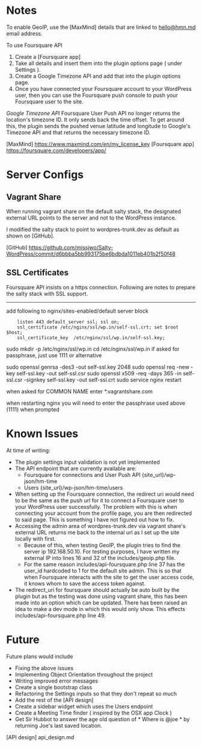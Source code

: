 Notes
====

To enable GeoIP, use the [MaxMind] details that are linked to hello@hmn.md email address.

To use Foursquare API
1. Create a [Foursquare app]
2. Take all details and insert them into the plugin options page ( under Settings ).
3. Create a Google Timezone API and add that into the plugin options page.
4. Once you have connected your Foursquare account to your WordPress user, then you can use the Foursquare push console to  push your Foursquare user to the site.

*Google Timezone API*
 Foursquare User Push API no longer returns the location's timezone ID. It only sends back the time offset. To get around this, the plugin sends the pushed venue latitude and longitude to Google's Timezone API and that returns the necessary timezone ID.

[MaxMind] https://www.maxmind.com/en/my_license_key
[Foursquare app] https://foursquare.com/developers/app/


Server Configs
==============

Vagrant Share
-------------
When running vagrant share on the default salty stack, the designated external URL points to the server and not to the WordPress instance.

I modified the salty stack to point to wordpres-trunk.dev as default as shown on [GitHub].

[GitHub] https://github.com/missjwo/Salty-WordPress/commit/d6bbba5bb993175be6bdbda1011eb401b2f50f48


SSL Certificates
----------------
Foursquare API insists on a https connection. Following are notes to prepare the salty stack with SSL support.

---------------------------

add following to nginx/sites-enabled/default server block

        listen 443 default_server ssl; ssl on;
        ssl_certificate /etc/nginx/ssl/wp.in/self-ssl.crt; set $root $host;
        ssl_certificate_key  /etc/nginx/ssl/wp.in/self-ssl.key;

sudo mkdir -p /etc/nginx/ssl/wp.in
cd /etc/nginx/ssl/wp.in
if asked for passphrase, just use 1111 or alternative

sudo openssl genrsa -des3 -out self-ssl.key 2048
sudo openssl req -new -key self-ssl.key -out self-ssl.csr
sudo openssl x509 -req -days 365 -in self-ssl.csr -signkey self-ssl.key -out self-ssl.crt
sudo service nginx restart

when asked for COMMON NAME enter *.vagrantshare.com

when restarting nginx you will need to enter the passphrase used above (1111) when prompted

Known Issues
============
At time of writing:

* The plugin settings input validation is not yet implemented
* The API endpoint that are currently available are:
   - Foursquare for connections and User Push API {site_url}/wp-json/hm-time
   - Users {site_url}/wp-json/hm-time/users
* When setting up the Foursquare connection, the redirect uri would need to be the same as the push url for it to connect a Foursquare user to your WordPress user successfully. The problem with this is when connecting your account from the profile page, you are then redirected to said page. This is something I have not figured out how to fix.
* Accessing the admin area of wordpres-trunk.dev via vagrant share's external URL returns me back to the internal url as I set up the site locally with first.
	- Because of this, when testing GeoIP, the plugin tries to find the server ip 192.168.50.10. For testing 		purposes, I have written my external IP into lines 16 and 32 of the includes/geoip.php file.
	- For the same reason includes/api-foursquare.php line 37 has the user_id hardcoded to 1 for the default site 		admin. This is so that when Foursquare interacts with the site to get the user access code, it knows whom 		to save the access token against.
* The redirect_uri for foursquare should actually be auto built by the plugin but as the testing was done using vagrant share, this has been made into an option which can be updated. There has been raised an idea to make a dev mode in which this would only show. This effects includes/api-foursquare.php line 49.


Future
======

Future plans would include

* Fixing the above issues
* Implementing Object Orientation throughout the project
* Writing improved error messages
* Create a single bootstrap class
* Refactoring the Settings inputs so that they don't repeat so much
* Add the rest of the [API design]
* Create a sidebar widget which uses the Users endpoint
* Create a Meeting Time finder ( inspired by the OSX app Clock )
* Get Sir Hubbot to answer the age old question of * Where is @joe * by returning Joe's last saved location.

[API design] api_design.md



